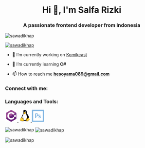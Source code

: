 <h1 align="center">Hi 👋, I'm Salfa Rizki</h1>
<h3 align="center">A passionate frontend developer from Indonesia</h3>

<p align="left"> <img src="https://komarev.com/ghpvc/?username=sawadikhap&label=Profile%20views&color=0e75b6&style=flat" alt="sawadikhap" /> </p>

<p align="left"> <a href="https://github.com/ryo-ma/github-profile-trophy"><img src="https://github-profile-trophy.vercel.app/?username=sawadikhap" alt="sawadikhap" /></a> </p>

- 🔭 I’m currently working on [Komikcast](komikcast.site)

- 🌱 I’m currently learning **C#**

- 📫 How to reach me **hesoyama089@gmail.com**

<h3 align="left">Connect with me:</h3>
<p align="left">
</p>

<h3 align="left">Languages and Tools:</h3>
<p align="left"> <a href="https://www.w3schools.com/cs/" target="_blank" rel="noreferrer"> <img src="https://raw.githubusercontent.com/devicons/devicon/master/icons/csharp/csharp-original.svg" alt="csharp" width="40" height="40"/> </a> <a href="https://www.linux.org/" target="_blank" rel="noreferrer"> <img src="https://raw.githubusercontent.com/devicons/devicon/master/icons/linux/linux-original.svg" alt="linux" width="40" height="40"/> </a> <a href="https://www.photoshop.com/en" target="_blank" rel="noreferrer"> <img src="https://raw.githubusercontent.com/devicons/devicon/master/icons/photoshop/photoshop-line.svg" alt="photoshop" width="40" height="40"/> </a> </p>

<p><img align="left" src="https://github-readme-stats.vercel.app/api/top-langs?username=sawadikhap&show_icons=true&locale=en&layout=compact" alt="sawadikhap" /></p>

<p>&nbsp;<img align="center" src="https://github-readme-stats.vercel.app/api?username=sawadikhap&show_icons=true&locale=en" alt="sawadikhap" /></p>

<p><img align="center" src="https://github-readme-streak-stats.herokuapp.com/?user=sawadikhap&" alt="sawadikhap" /></p>
